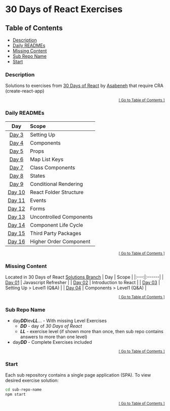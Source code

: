 <!-- omit in toc -->
# 30 Days of React Exercises

<!-- omit in toc -->
## Table of Contents
- [Description](#description)
- [Daily READMEs](#daily-readmes)
- [Missing Content](#missing-content)
- [Sub Repo Name](#sub-repo-name)
- [Start](#start)

### Description
Solutions to exercises from [30 Days of React](https://github.com/Asabeneh/30-Days-Of-React) by [Asabeneh](https://github.com/Asabeneh) that require CRA (create-react-app)

<div align="right"><sub><a href="#table-of-contents">[ Go to Table of Contents ]</a></sub></div>

### Daily READMEs
|                   Day                    | Scope                   |
| :--------------------------------------: | :---------------------- |
| [Day 3](./day03lev0203/README.md#readme) | Setting Up              |
| [Day 4](./day04lev0203/README.md#readme) | Components              |
|    [Day 5](./day05/README.md#readme)     | Props                   |
|    [Day 6](./day06/README.md#readme)     | Map List Keys           |
|    [Day 7](./day07/README.md#readme)     | Class Components        |
|    [Day 8](./day08/README.md#readme)     | States                  |
|    [Day 9](./day09/README.md#readme)     | Conditional Rendering   |
|    [Day 10](./day10/README.md#readme)    | React Folder Structure  |
|    [Day 11](./day11/README.md#readme)    | Events                  |
|    [Day 12](./day12/README.md#readme)    | Forms                   |
|    [Day 13](./day13/README.md#readme)    | Uncontrolled Components |
|    [Day 14](./day14/README.md#readme)    | Component Life Cycle    |
|    [Day 15](./day15/README.md#readme)    | Third Party Packages    |
|    [Day 16](./day16/README.md#readme)    | Higher Order Component  |

<div align="right"><sub><a href="#table-of-contents">[ Go to Table of Contents ]</a></sub></div>

### Missing Content
Located in 30 Days of React [Solutions Branch](https://github.com/idesmar/30-Days-Of-React/tree/exercise-solutions/solutions)
| Day | Scope |
|:---:|:------|
| [Day 01](https://github.com/idesmar/30-Days-Of-React/tree/exercise-solutions/solutions/day-01) | Javascript Refresher |
| [Day 02](https://github.com/idesmar/30-Days-Of-React/blob/exercise-solutions/solutions/day-02/exercise/answers.js) | Introduction to React |
| [Day 03](https://github.com/idesmar/30-Days-Of-React/blob/exercise-solutions/solutions/day-03/level1.js) | Setting Up > Level1 (Q&A) |
| [Day 04](https://github.com/idesmar/30-Days-Of-React/blob/exercise-solutions/solutions/day-04/level1.js) | Components > Level1 (Q&A) |

<div align="right"><sub><a href="#table-of-contents">[ Go to Table of Contents ]</a></sub></div>

### Sub Repo Name
* day***DD***lev***LL***... - With missing Level Exercises
  * ***DD*** - day of *30 Days of React*
  * ***LL*** - exercise level (if shown more than once, then sub repo contains answers to more than one level)
* day***DD*** - Complete Exercises included

<div align="right"><sub><a href="#table-of-contents">[ Go to Table of Contents ]</a></sub></div>

### Start
Each sub repository contains a single page application (SPA). To view desired exercise solution:
```bash
cd sub-repo-name
npm start
```
<div align="right"><sub><a href="#table-of-contents">[ Go to Table of Contents ]</a></sub></div>
